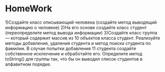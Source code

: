 # HomeWork
1)Создайте класс описывающий человека (создайте метод
выводящий информацию о человеке)
2)На его основе создайте класс студент (переопределите
метод вывода информации)
3)Создайте класс группа — который содержит массив из 10
объектов класса студент. Реализуйте методы добавления,
удаления студента и метод поиска студента по фамилии. В
случае попытки добавления 11 студента создайте
собственное исключение и обработайте его. Определите
метод toString() для группы так, что бы он выводил список
студентов в алфавитном порядке.
